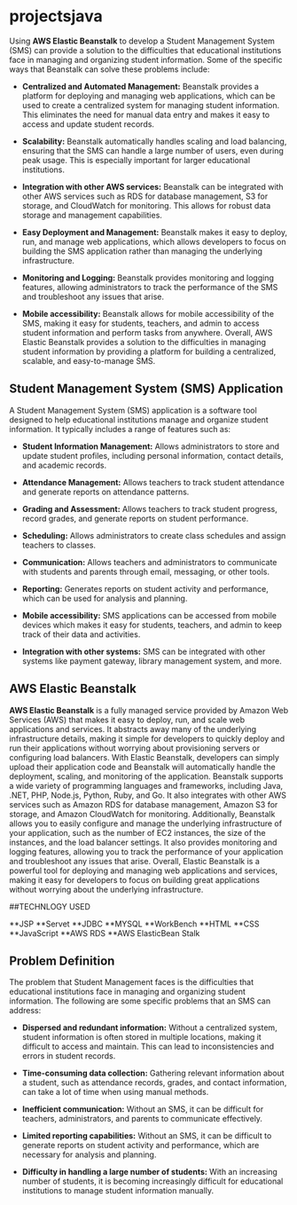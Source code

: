 # projectsjava

Using **AWS Elastic Beanstalk** to develop a Student Management System (SMS) can provide a solution to the difficulties that educational institutions face in managing and organizing student information. Some of the specific ways that Beanstalk can solve these problems include:

- **Centralized and Automated Management:** Beanstalk provides a platform for deploying and managing web applications, which can be used to create a centralized system for managing student information. This eliminates the need for manual data entry and makes it easy to access and update student records.
  
- **Scalability:** Beanstalk automatically handles scaling and load balancing, ensuring that the SMS can handle a large number of users, even during peak usage. This is especially important for larger educational institutions.
  
- **Integration with other AWS services:** Beanstalk can be integrated with other AWS services such as RDS for database management, S3 for storage, and CloudWatch for monitoring. This allows for robust data storage and management capabilities.

- **Easy Deployment and Management:** Beanstalk makes it easy to deploy, run, and manage web applications, which allows developers to focus on building the SMS application rather than managing the underlying infrastructure.
  
- **Monitoring and Logging:** Beanstalk provides monitoring and logging features, allowing administrators to track the performance of the SMS and troubleshoot any issues that arise.
  
- **Mobile accessibility:** Beanstalk allows for mobile accessibility of the SMS, making it easy for students, teachers, and admin to access student information and perform tasks from anywhere. Overall, AWS Elastic Beanstalk provides a solution to the difficulties in managing student information by providing a platform for building a centralized, scalable, and easy-to-manage SMS.

## Student Management System (SMS) Application

A Student Management System (SMS) application is a software tool designed to help educational institutions manage and organize student information. It typically includes a range of features such as:

- **Student Information Management:** Allows administrators to store and update student profiles, including personal information, contact details, and academic records.
  
- **Attendance Management:** Allows teachers to track student attendance and generate reports on attendance patterns.
  
- **Grading and Assessment:** Allows teachers to track student progress, record grades, and generate reports on student performance.
  
- **Scheduling:** Allows administrators to create class schedules and assign teachers to classes.
  
- **Communication:** Allows teachers and administrators to communicate with students and parents through email, messaging, or other tools.
  
- **Reporting:** Generates reports on student activity and performance, which can be used for analysis and planning.
  
- **Mobile accessibility:** SMS applications can be accessed from mobile devices which makes it easy for students, teachers, and admin to keep track of their data and activities.
  
- **Integration with other systems:** SMS can be integrated with other systems like payment gateway, library management system, and more.

## AWS Elastic Beanstalk

**AWS Elastic Beanstalk** is a fully managed service provided by Amazon Web Services (AWS) that makes it easy to deploy, run, and scale web applications and services. It abstracts away many of the underlying infrastructure details, making it simple for developers to quickly deploy and run their applications without worrying about provisioning servers or configuring load balancers. With Elastic Beanstalk, developers can simply upload their application code and Beanstalk will automatically handle the deployment, scaling, and monitoring of the application. Beanstalk supports a wide variety of programming languages and frameworks, including Java, .NET, PHP, Node.js, Python, Ruby, and Go. It also integrates with other AWS services such as Amazon RDS for database management, Amazon S3 for storage, and Amazon CloudWatch for monitoring. Additionally, Beanstalk allows you to easily configure and manage the underlying infrastructure of your application, such as the number of EC2 instances, the size of the instances, and the load balancer settings. It also provides monitoring and logging features, allowing you to track the performance of your application and troubleshoot any issues that arise. Overall, Elastic Beanstalk is a powerful tool for deploying and managing web applications and services, making it easy for developers to focus on building great applications without worrying about the underlying infrastructure.

##TECHNLOGY USED

**JSP
**Servet
**JDBC
**MYSQL
**WorkBench
**HTML
**CSS
**JavaScript
**AWS RDS
**AWS ElasticBean Stalk



## Problem Definition

The problem that Student Management faces is the difficulties that educational institutions face in managing and organizing student information. The following are some specific problems that an SMS can address:

- **Dispersed and redundant information:** Without a centralized system, student information is often stored in multiple locations, making it difficult to access and maintain. This can lead to inconsistencies and errors in student records.
  
- **Time-consuming data collection:** Gathering relevant information about a student, such as attendance records, grades, and contact information, can take a lot of time when using manual methods.
  
- **Inefficient communication:** Without an SMS, it can be difficult for teachers, administrators, and parents to communicate effectively.
  
- **Limited reporting capabilities:** Without an SMS, it can be difficult to generate reports on student activity and performance, which are necessary for analysis and planning.
  
- **Difficulty in handling a large number of students:** With an increasing number of students, it is becoming increasingly difficult for educational institutions to manage student information manually.
